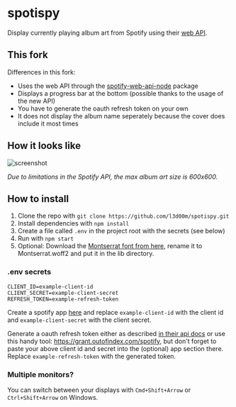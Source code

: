 # spotispy

Display currently playing album art from Spotify using their [web API](https://developer.spotify.com/web-api/).

## This fork

Differences in this fork:

-   Uses the web API through the [spotify-web-api-node](https://www.npmjs.com/package/spotify-web-api-node) package
-   Displays a progress bar at the bottom (possible thanks to the usage of the new API)
-   You have to generate the oauth refresh token on your own
-   It does not display the album name seperately because the cover does include it most times

## How it looks like

![screenshot](res/demo.png)

_Due to limitations in the Spotify API, the max album art size is 600x600._

## How to install

1.  Clone the repo with `git clone https://github.com/l3d00m/spotispy.git`
2.  Install dependencies with `npm install`
3.  Create a file called `.env` in the project root with the secrets (see below)
4.  Run with `npm start`
5.  Optional: Download the [Montserrat font from here](https://github.com/JulietaUla/Montserrat/raw/master/fonts/webfonts/Montserrat-Regular.woff2), rename it to Montserrat.woff2 and put it in the lib directory.

### .env secrets
    CLIENT_ID=example-client-id
    CLIENT_SECRET=example-client-secret
    REFRESH_TOKEN=example-refresh-token
    
Create a spotify app [here](https://developer.spotify.com/my-applications/) and replace `example-client-id` with the client id and `example-client-secret` with the client secret.

Generate a oauth refresh token either as described [in their api docs](https://beta.developer.spotify.com/documentation/general/guides/authorization-guide/#authorization-code-flow) or use this handy tool: https://grant.outofindex.com/spotify, but don't forget to paste your above client id and secret into the (optional) app section there.  
Replace `example-refresh-token` with the generated token.

### Multiple monitors?

You can switch between your displays with `Cmd+Shift+Arrow` or `Ctrl+Shift+Arrow` on Windows.
